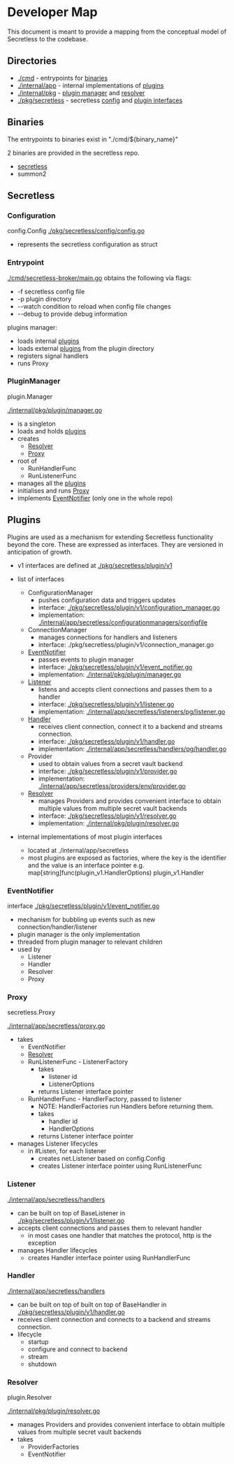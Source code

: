 # Developer Map

This document is meant to provide a mapping from the conceptual model of Secretless to the codebase.

## Directories

+ [./cmd](./cmd) - entrypoints for [binaries](#binaries)
+ [./internal/app](./internal/app) - internal implementations of [plugins](#plugins)
+ [./internal/pkg](./internal/pkg) - [plugin manager](#pluginmanager) and [resolver](#resolver)
+ [./pkg/secretless](./pkg/secretless) - secretless [config](#config) and [plugin interfaces](#plugins)

## Binaries

The entrypoints to binaries exist in "./cmd/${binary_name}"

2 binaries are provided in the secretless repo.
+ [secretless](#secretless)
+ summon2

## Secretless

### Configuration
config.Config
[./pkg/secretless/config/config.go](./pkg/secretless/config/config.go)

+ represents the secretless configuration as struct

### Entrypoint
[./cmd/secretless-broker/main.go](./cmd/secretless-broker/main.go)
obtains the following via flags:

+ -f secretless config file
+ -p plugin directory
+ --watch condition to reload when config file changes
+ --debug to provide debug information

plugins manager:
  + loads internal [plugins](#plugins)
  + loads external [plugins](#plugins) from the plugin directory
  + registers signal handlers
  + runs Proxy

### PluginManager 
plugin.Manager

[./internal/pkg/plugin/manager.go](./internal/pkg/plugin/manager.go)

+ is a singleton
+ loads and holds [plugins](#plugins)
+ creates
  + [Resolver](#resolver)
  + [Proxy](#proxy)
+ root of
  + RunHandlerFunc
  + RunListenerFunc
+ manages all the [plugins](#plugins) 
+ initialises and runs [Proxy](#proxy) 
+ implements [EventNotifier](#eventnotifier) (only one in the whole repo)


## Plugins
Plugins are used as a mechanism for extending Secretless functionality beyond the core. These are expressed as interfaces. They are versioned in anticipation of growth.

+ v1 interfaces are defined at [./pkg/secretless/plugin/v1](./pkg/secretless/plugin/v1)
+ list of interfaces
  + ConfigurationManager 
    - pushes configuration data and triggers updates
    - interface: [./pkg/secretless/plugin/v1/configuration_manager.go](./pkg/secretless/plugin/v1/configuration_manager.go)
    - implementation: [./internal/app/secretless/configurationmanagers/configfile](./internal/app/secretless/configurationmanagers/configfile)
  + ConnectionManager
    - manages connections for handlers and listeners
    - interface: ./pkg/secretless/plugin/v1/connection_manager.go
  + [EventNotifier](#eventnotifier)
    - passes events to plugin manager
    - interface: [./pkg/secretless/plugin/v1/event_notifier.go](./pkg/secretless/plugin/v1/event_notifier.go)
    - implementation: [./internal/pkg/plugin/manager.go](./internal/pkg/plugin/manager.go)
  + [Listener](#listener)
    - listens and accepts client connections and passes them to a handler
    - interface: [./pkg/secretless/plugin/v1/listener.go](./pkg/secretless/plugin/v1/listener.go)
    - implementation: [./internal/app/secretless/listeners/pg/listener.go](./internal/app/secretless/listeners/pg/listener.go)
  + [Handler](#handler)
    - receives client connection, connect it to a backend and streams connection.
    - interface: [./pkg/secretless/plugin/v1/handler.go](./pkg/secretless/plugin/v1/handler.go)
    - implementation: [./internal/app/secretless/handlers/pg/handler.go](./internal/app/secretless/handlers/pg/handler.go)
  + Provider
    - used to obtain values from a secret vault backend
    - interface: [./pkg/secretless/plugin/v1/provider.go](./pkg/secretless/plugin/v1/provider.go)
    - implementation: [./internal/app/secretless/providers/env/provider.go](./internal/app/secretless/providers/env/provider.go)
  + [Resolver](#resolver)
    - manages Providers and provides convenient interface to obtain multiple values from multiple secret vault backends
    - interface: [./pkg/secretless/plugin/v1/resolver.go](./pkg/secretless/plugin/v1/resolver.go)
    - implementation: [./internal/pkg/plugin/resolver.go](./internal/pkg/plugin/resolver.go)
 
+ internal implementations of most plugin interfaces
  + located at ./internal/app/secretless
  + most plugins are exposed as factories, where the key is the identifier and the value is an interface pointer e.g. map[string]func(plugin_v1.HandlerOptions) plugin_v1.Handler

### EventNotifier
interface
[./pkg/secretless/plugin/v1/event_notifier.go](./pkg/secretless/plugin/v1/event_notifier.go)

+ mechanism for bubbling up events such as new connection/handler/listener
+ plugin manager is the only implementation
+ threaded from plugin manager to relevant children
+ used by
  + Listener
  + Handler
  + Resolver
  + Proxy

### Proxy 
secretless.Proxy

[./internal/app/secretless/proxy.go](./internal/app/secretless/proxy.go)

+ takes
  + EventNotifier
  + [Resolver](#resolver)
  + RunListenerFunc - ListenerFactory
    + takes 
      + listener id
      + ListenerOptions
    + returns Listener interface pointer
  + RunHandlerFunc - HandlerFactory, passed to listener
    + NOTE: HandlerFactories run Handlers before returning them.
    + takes 
      + handler id
      + HandlerOptions
    + returns Listener interface pointer
+ manages Listener lifecycles
  + in #Listen, for each listener 
    + creates net.Listener based on config.Config
    + creates Listener interface pointer using RunListenerFunc

### Listener 
[./internal/app/secretless/handlers](./internal/app/secretless/handlers)

+ can be built on top of BaseListener in [./pkg/secretless/plugin/v1/listener.go](./pkg/secretless/plugin/v1/listener.go)
+ accepts client connections and passes them to relevant handler 
  + in most cases one handler that matches the protocol, http is the exception
+ manages Handler lifecycles
  + creates Handler interface pointer using RunHandlerFunc

### Handler 
[./internal/app/secretless/handlers](./internal/app/secretless/handlers)

+ can be built on top of built on top of BaseHandler in [./pkg/secretless/plugin/v1/handler.go](./pkg/secretless/plugin/v1/handler.go)
+ receives client connection and connects to a backend and streams connection. 
+ lifecycle
  + startup
  + configure and connect to backend
  + stream
  + shutdown

### Resolver
plugin.Resolver

[./internal/pkg/plugin/resolver.go](./internal/pkg/plugin/resolver.go)

+ manages Providers and provides convenient interface to obtain multiple values from multiple secret vault backends
+ takes
  + ProviderFactories
  + EventNotifier

